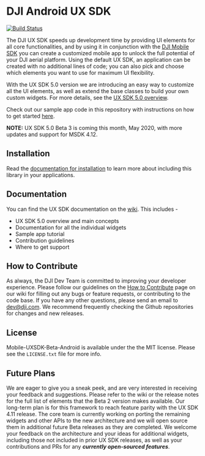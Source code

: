 # DJI Android UX SDK

[![Build Status](https://travis-ci.com/dji-sdk/Mobile-UXSDK-Beta-Android.svg?branch=master)](https://travis-ci.com/dji-sdk/Mobile-UXSDK-Beta-Android)

The DJI UX SDK speeds up development time by providing UI elements for all core functionalities, and by using it in conjunction with the [DJI Mobile SDK](https://developer.dji.com/mobile-sdk/) you can create a customized mobile app to unlock the full potential of your DJI aerial platform. Using the default UX SDK, an application can be created with no additional lines of code; you can also pick and choose which elements you want to use for maximum UI flexibility.

With the UX SDK 5.0 version we are introducing an easy way to customize all the UI elements, as well as extend the base classes to build your own custom widgets. For more details, see the [UX SDK 5.0 overview](https://github.com/dji-sdk/Mobile-UXSDK-Beta-Android/wiki/UX-SDK-5.0-Overview).

Check out our sample app code in this repository with instructions on how to get started [here](https://github.com/dji-sdk/Mobile-UXSDK-Beta-Android/wiki/Sample-Application-Tutorial).

**NOTE:** UX SDK 5.0 Beta 3 is coming this month, May 2020, with more updates and support for MSDK 4.12.

## Installation

Read the [documentation for installation](https://github.com/dji-sdk/Mobile-UXSDK-Beta-Android/wiki/Installation) to learn more about including this library in your applications. 

## Documentation

You can find the UX SDK documentation on the [wiki](https://github.com/dji-sdk/Mobile-UXSDK-Beta-Android/wiki). This includes -
* UX SDK 5.0 overview and main concepts
* Documentation for all the individual widgets
* Sample app tutorial
* Contribution guidelines
* Where to get support

## How to Contribute

As always, the DJI Dev Team is committed to improving your developer experience. Please follow our guidelines on the [How to Contribute](https://github.com/dji-sdk/Mobile-UXSDK-Beta-Android/wiki/How-to-Contribute) page on our wiki for filling out any bugs or feature requests, or contributing to the code base. 
If you have any other questions, please send an email to dev@dji.com. We recommend frequently checking the Github repositories for changes and new releases.

## License

Mobile-UXSDK-Beta-Android is available under the the MIT license. Please see the `LICENSE.txt` file for more info.

## Future Plans

We are eager to give you a sneak peek, and are very interested in receiving your feedback and suggestions. Please refer to the wiki or the release notes for the full list of elements that the Beta 2 version makes available.
Our long-term plan is for this framework to reach feature parity with the UX SDK 4.11 release. The core team is currently working on porting the remaining widgets and other APIs to the new architecture and we will open source them in additional future Beta releases as they are completed. We welcome your feedback on the architecture and your ideas for additional widgets, including those not included in prior UX SDK releases, as well as your contributions and PRs for any ***currently open-sourced features***.
